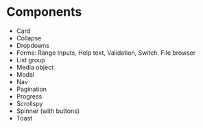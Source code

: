# Components

- Card
- Collapse
- Dropdowns
- Forms: Range Inputs, Help text, Validation, Switch. File browser
- List group
- Media object
- Modal
- Nav
- Pagination
- Progress
- Scrollspy
- Spinner (with buttons)
- Toast